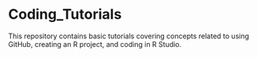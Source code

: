 # Coding_Tutorials
This repository contains basic tutorials covering concepts related to using GitHub, creating an R project, and coding in R Studio.
